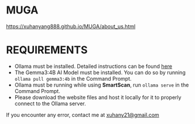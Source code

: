 # MUGA
https://xuhanyang888.github.io/MUGA/about_us.html

# REQUIREMENTS
- Ollama must be installed. Detailed instructions can be found [here](https://github.com/ollama/ollama)
- The Gemma3:4B AI Model must be installed. You can do so by running `ollama pull gemma3:4b` in the Command Prompt.
- Ollama must be running while using **SmartScan**, run `ollama serve` in the Command Prompt.
- Please download the website files and host it locally for it to properly connect to the Ollama server.

If you encounter any error, contact me at xuhany21@gmail.com
